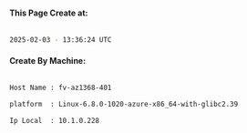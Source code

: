 
   
#### This Page Create at:

```bash

2025-02-03 - 13:36:24 UTC

```

#### Create By Machine:

```bash

Host Name : fv-az1368-401

platform  : Linux-6.8.0-1020-azure-x86_64-with-glibc2.39

Ip Local  : 10.1.0.228

```

